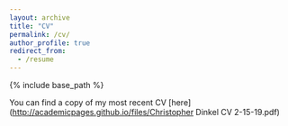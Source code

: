 ```yaml
---
layout: archive
title: "CV"
permalink: /cv/
author_profile: true
redirect_from:
  - /resume
---
```


{% include base_path %}

You can find a copy of my most recent CV [here](http://academicpages.github.io/files/Christopher Dinkel CV 2-15-19.pdf)
